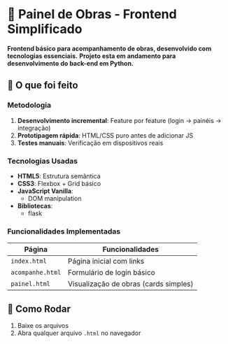 # 📱 Painel de Obras - Frontend Simplificado

**Frontend básico para acompanhamento de obras, desenvolvido com tecnologias essenciais.**
**Projeto esta em andamento para desenvolvimento do back-end em Python.**

## 🔧 O que foi feito

### Metodologia
1. **Desenvolvimento incremental**: Feature por feature (login → painéis → integração)
2. **Prototipagem rápida**: HTML/CSS puro antes de adicionar JS
3. **Testes manuais**: Verificação em dispositivos reais

### Tecnologias Usadas
- **HTML5**: Estrutura semântica
- **CSS3**: Flexbox + Grid básico
- **JavaScript Vanilla**: 
  - DOM manipulation
- **Bibliotecas**:
  - flask
  

### Funcionalidades Implementadas
| Página          | Funcionalidades                          |
|-----------------|------------------------------------------|
| `index.html`    | Página inicial com links                 |
| `acompanhe.html`| Formulário de login básico               |
| `painel.html`   | Visualização de obras (cards simples)    |

## 🚀 Como Rodar
1. Baixe os arquivos
2. Abra qualquer arquivo `.html` no navegador

